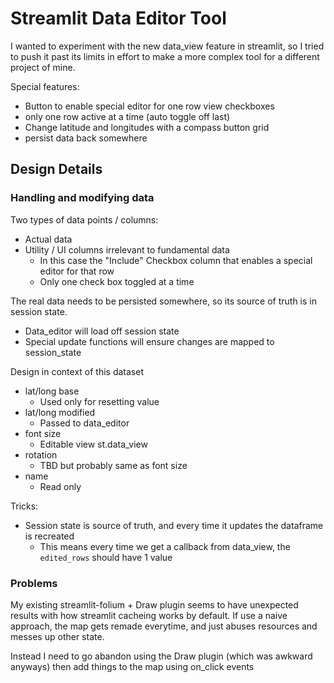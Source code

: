 # Streamlit Data Editor Tool

I wanted to experiment with the new data_view feature in streamlit, so I tried to push it past its limits in effort to make a more complex tool for a different project of mine.

Special features:
- Button to enable special editor for one row view checkboxes
- only one row active at a time (auto toggle off last)
- Change latitude and longitudes with a compass button grid
- persist data back somewhere

## Design Details

### Handling and modifying data

Two types of data points / columns:
- Actual data
- Utility / UI columns irrelevant to fundamental data
    - In this case the "Include" Checkbox column that enables a special editor for that row
    - Only one check box toggled at a time


The real data needs to be persisted somewhere, so its source of truth is in session state.
- Data_editor will load off session state
- Special update functions will ensure changes are mapped to session_state


Design in context of this dataset
- lat/long base
    - Used only for resetting value
- lat/long modified
    - Passed to data_editor
- font size
    - Editable view st.data_view
- rotation
    - TBD but probably same as font size
- name
    - Read only


Tricks:
- Session state is source of truth, and every time it updates the dataframe is recreated
    - This means every time we get a callback from data_view, the `edited_rows` should have 1 value

### Problems
My existing streamlit-folium + Draw plugin seems to have unexpected results with how streamlit cacheing works by default. If use a naive approach, the map gets remade everytime, and just abuses resources and messes up other state.

Instead I need to go abandon using the Draw plugin (which was awkward anyways) then add things to the map using on_click events